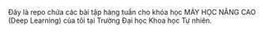 Đây là repo chứa các bài tập hàng tuần cho khóa học MÁY HỌC NÂNG CAO (Deep Learning) của tôi tại Trường Đại học Khoa học Tự nhiên.
